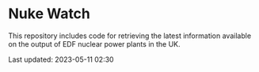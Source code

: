 # Nuke Watch

This repository includes code for retrieving the latest information available on the output of EDF nuclear power plants in the UK.

Last updated: 2023-05-11 02:30
